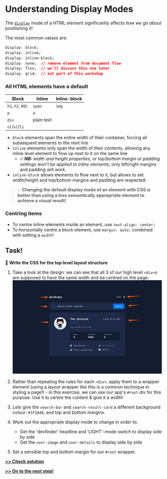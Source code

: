# Understanding Display Modes

The [`display`](https://developer.mozilla.org/en-US/docs/Web/CSS/display) mode of a HTML element significantly affects *how we go about* positioning it!

The most common values are:
```css
display: block;
display: inline;
display: inline-block;
display: none;  // remove element from document flow
display: flex;  // we'll discuss this one later
display: grid;  // not part of this workshop
```

### All HTML elements have a default

| Block            | Inline     | Inline-block  |
|------------------|------------|---------------|
| `h1`, `h2`, etc. | `span`     | `img`         |
| `p`              | `a`        |               |
| `div`            | plain text |               |
| `ol`/`ul`/`li`   |            |               |

- `block` elements span the entire width of their container, forcing all subsequent elements to the next line
- `inline` elements  only span the width of their contents, allowing any inline level element to flow up next to it on the same line
  - 🔥 ***NB:** width and height properties, or top/bottom margin or padding settings won't be applied to inline elements*; only left/right margins and padding will work.
- `inline-block` allows elements to flow next to it, but allows to set width/height and top/bottom margins and padding are respected.

> 💡 **Changing the default display mode of an element with CSS is better than using a less semantically appropriate element to achieve a visual result!**

### Centring items
- To centre inline-elements inside an element, use `text-align: center;`
- To horizontally centre a block element, use `margin: auto;` combined with setting a `width`!

## Task!
💪 **Write the CSS for the top level layout structure**

1. Take a look at the design: we can see that all 3 of our high level `<div>`s are supposed to have the same width and be centred on the page:
  ![image](/assets/wrapper_illustration.png)

1. Rather than repeating the rules for each `<div>`, apply them to a wrapper element (using a layout wrapper like this is a common technique in styling a page!) - in this exercise, we can use our app's `#root` div for this purpose. Use it to centre the content & give it a width!

1. Lets give the `search-bar` and `search-result-card` a different background colour: `#1F2A48`, and top and bottom margins.

1. Work out the appropriate display mode to change in order to:
    - Get the 'devfinder' headline and 'LIGHT'-mode switch to display side by side
    - Get the `user-image` and `user-details` to display side by side

1. Set a sensible top and bottom margin for our `#root` wrapper.

**[>> Check solution](/lessons/2-display-modes_solution.md)**

**[>> On to the next step!](/lessons/3-css-box-model.md)**